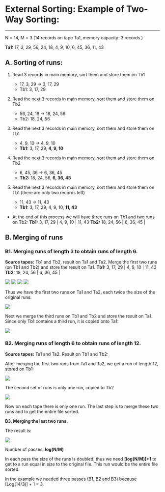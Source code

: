 # External Sorting: Example of Two-Way Sorting:
****

N = 14, M = 3 (14 records on tape Ta1, memory capacity: 3 records.)

**Ta1:** 17, 3, 29, 56, 24, 18, 4, 9, 10, 6, 45, 36, 11, 43

## A. Sorting of runs:

1. Read 3 records in main memory, sort them and store them on Tb1
    - 17, 3, 29 -> 3, 17, 29
    - Tb1: 3, 17, 29

2. Read the next 3 records in main memory, sort them and store them on Tb2
    - 56, 24, 18 -> 18, 24, 56
    - Tb2: 18, 24, 56

3. Read the next 3 records in main memory, sort them and store them on Tb1
    - 4, 9, 10 -> 4, 9, 10
    - **Tb1:** 3, 17, 29, **4, 9, 10**

4.  Read the next 3 records in main memory, sort them and store them on Tb2
    - 6, 45, 36 -> 6, 36, 45
    - **Tb2:** 18, 24, 56, **6, 36, 45**

5.  Read the next 3 records in main memory, sort them and store them on Tb1
(there are only two records left)
    - 11, 43 -> 11, 43
    - **Tb1:** 3, 17, 29,  4, 9, 10, **11, 43**

- At the end of this process we will have three runs on Tb1 and two runs on Tb2:
**Tb1:** 3, 17, 29 | 4, 9, 10 | 11, 43
**Tb2:** 18, 24, 56 |  6, 36, 45 |

## B. Merging of runs

### B1. Merging runs of length 3 to obtain runs of length 6. 

**Source tapes:** Tb1 and Tb2, result on Ta1 and Ta2.
Merge the first two runs (on Tb1 and Tb2) and store the result on Ta1.
**Tb1:** 3, 17, 29 |  4, 9, 10 | 11, 43
**Tb2:** 18, 24, 56 |  6, 36, 45 |

![](L17-ExtSortFig01.jpg) ![](L17-ExtSortFig02.jpg) ![](L17-ExtSortFig03.jpg) ![](L17-ExtSortFig04.jpg)

Thus we have the first two runs on Ta1 and Ta2, each twice the size of the original runs:

![](L17-ExtSortFig05.jpg)

Next we merge the third runs on Tb1 and Tb2 and store the result on Ta1. Since only Tb1 contains a third run, it is copied onto Ta1:

![](L17-ExtSortFig06.jpg)

### B2. Merging runs of length 6 to obtain runs of length 12.  

**Source tapes:** Ta1 and Ta2. Result on Tb1 and Tb2:

After merging the first two runs from Ta1 and Ta2, we get a run of length 12, stored on Tb1:

![](L17-ExtSortFig07.jpg)

The second set of runs is only one run, copied to Tb2

![](L17-ExtSortFig08.jpg)

Now on each tape there is only one run. The last step is to merge these two runs and to get the entire file sorted.

**B3. Merging the last two runs.**

The result is:

![](L17-ExtSortFig09.jpg)

Number of passes: **log(N/M)**

In each pass the size of the runs is doubled, thus we need **\[log(N/M)\]+1** to get to a run equal in size to the original file. This run would be the entire file sorted.

In the example we needed three passes (B1, B2 and B3) because \[Log(14/3)\] + 1 = 3.